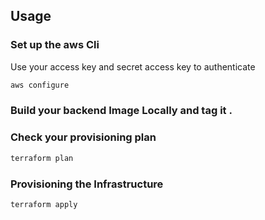 ## Usage

### Set up the aws Cli

Use your access key and secret access key to authenticate

```bash
aws configure
```

### Build your backend Image Locally and tag it .

### Check your provisioning plan

```bash
terraform plan
```

### Provisioning the Infrastructure

```bash
terraform apply
```
